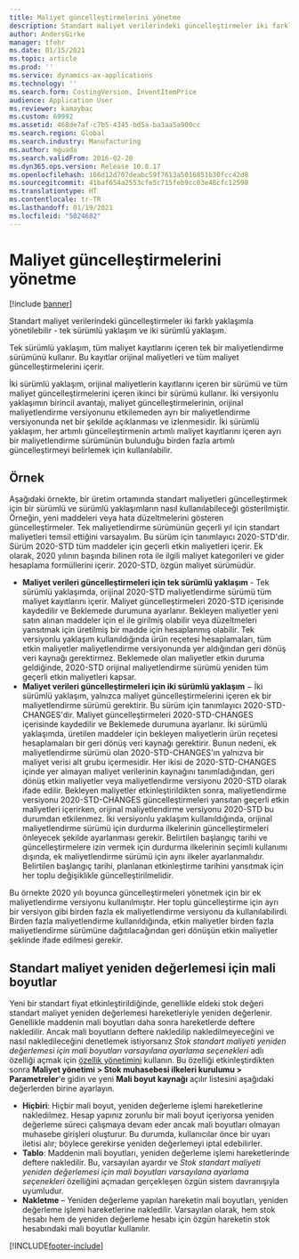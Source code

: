 ```yaml
---
title: Maliyet güncelleştirmelerini yönetme
description: Standart maliyet verilerindeki güncelleştirmeler iki farklı yaklaşımla yönetilebilir - tek sürümlü yaklaşım ve iki sürümlü yaklaşım.
author: AndersGirke
manager: tfehr
ms.date: 01/15/2021
ms.topic: article
ms.prod: ''
ms.service: dynamics-ax-applications
ms.technology: ''
ms.search.form: CostingVersion, InventItemPrice
audience: Application User
ms.reviewer: kamaybac
ms.custom: 69992
ms.assetid: 468de7af-c7b5-4345-bd5a-ba3aa5a900cc
ms.search.region: Global
ms.search.industry: Manufacturing
ms.author: mguada
ms.search.validFrom: 2016-02-28
ms.dyn365.ops.version: Release 10.0.17
ms.openlocfilehash: 166d12d707deabc59f7613a5016851b30fcc42d8
ms.sourcegitcommit: 41baf654a2553cfe5c715feb9cc03e48cfc12598
ms.translationtype: HT
ms.contentlocale: tr-TR
ms.lasthandoff: 01/19/2021
ms.locfileid: "5024682"
---
```

# <a name="manage-standard-cost-updates"></a>Maliyet güncelleştirmelerini yönetme

[!include [banner](../includes/banner.md)]

Standart maliyet verilerindeki güncelleştirmeler iki farklı yaklaşımla yönetilebilir - tek sürümlü yaklaşım ve iki sürümlü yaklaşım.

Tek sürümlü yaklaşım, tüm maliyet kayıtlarını içeren tek bir maliyetlendirme sürümünü kullanır. Bu kayıtlar orijinal maliyetleri ve tüm maliyet güncelleştirmelerini içerir.

İki sürümlü yaklaşım, orijinal maliyetlerin kayıtlarını içeren bir sürümü ve tüm maliyet güncelleştirmelerini içeren ikinci bir sürümü kullanır. İki versiyonlu yaklaşımın birincil avantajı, maliyet güncelleştirmelerinin, orijinal maliyetlendirme versiyonunu etkilemeden ayrı bir maliyetlendirme versiyonunda net bir şekilde açıklanması ve izlenmesidir. İki sürümlü yaklaşım, her artımlı güncelleştirmenin artımlı maliyet kayıtlarını içeren ayrı bir maliyetlendirme sürümünün bulunduğu birden fazla artımlı güncelleştirmeyi belirlemek için kullanılabilir.

## <a name="example"></a>Örnek

Aşağıdaki örnekte, bir üretim ortamında standart maliyetleri güncelleştirmek için bir sürümlü ve sürümlü yaklaşımların nasıl kullanılabileceği gösterilmiştir. Örneğin, yeni maddeleri veya hata düzeltmelerini gösteren güncelleştirmeler. Tek maliyetlendirme sürümünün geçerli yıl için standart maliyetleri temsil ettiğini varsayalım. Bu sürüm için tanımlayıcı 2020-STD'dir. Sürüm 2020-STD tüm maddeler için geçerli etkin maliyetleri içerir. Ek olarak, 2020 yılının başında bilinen rota ile ilgili maliyet kategorileri ve gider hesaplama formüllerini içerir. 2020-STD, özgün maliyet sürümüdür.

- **Maliyet verileri güncelleştirmeleri için tek sürümlü yaklaşım** - Tek sürümlü yaklaşımda, orijinal 2020-STD maliyetlendirme sürümü tüm maliyet kayıtlarını içerir. Maliyet güncelleştirmeleri 2020-STD içerisinde kaydedilir ve Beklemede durumuna ayarlanır. Bekleyen maliyetler yeni satın alınan maddeler için el ile girilmiş olabilir veya düzeltmeleri yansıtmak için üretilmiş bir madde için hesaplanmış olabilir. Tek versiyonlu yaklaşım kullanıldığında ürün reçetesi hesaplamaları, tüm etkin maliyetler maliyetlendirme versiyonunda yer aldığından geri dönüş veri kaynağı gerektirmez. Beklemede olan maliyetler etkin duruma geldiğinde, 2020-STD orijinal maliyetlendirme sürümü yeniden tüm geçerli etkin maliyetleri kapsar.
- **Maliyet verileri güncelleştirmeleri için iki sürümlü yaklaşım** − İki sürümlü yaklaşım, yalnızca maliyet güncelleştirmelerini içeren ek bir maliyetlendirme sürümü gerektirir. Bu sürüm için tanımlayıcı 2020-STD-CHANGES'dir. Maliyet güncelleştirmeleri 2020-STD-CHANGES içerisinde kaydedilir ve Beklemede durumuna ayarlanır. İki sürümlü yaklaşımda, üretilen maddeler için bekleyen maliyetlerin ürün reçetesi hesaplamaları bir geri dönüş veri kaynağı gerektirir. Bunun nedeni, ek maliyetlendirme sürümü olan 2020-STD-CHANGES'ın yalnızva bir maliyet verisi alt grubu içermesidir. Her ikisi de 2020-STD-CHANGES içinde yer almayan maliyet verilerinin kaynağını tanımladığından, geri dönüş etkin maliyetler veya maliyetlendirme versiyonu 2020-STD olarak ifade edilir. Bekleyen maliyetler etkinleştirildikten sonra, maliyetlendirme versiyonu 2020-STD-CHANGES güncelleştirmeleri yansıtan geçerli etkin maliyetleri içerirken, orijinal maliyetlendirme versiyonu 2020-STD bu durumdan etkilenmez. İki versiyonlu yaklaşım kullanıldığında, orijinal maliyetlendirme sürümü için durdurma ilkelerinin güncelleştirmeleri önleyecek şekilde ayarlanması gerekir. Belirtilen başlangıç tarihi ve güncelleştirmelere izin vermek için durdurma ilkelerinin seçimli kullanımı dışında, ek maliyetlendirme sürümü için aynı ilkeler ayarlanmalıdır. Belirtilen başlangıç tarihi, planlanan etkinleştirme tarihini yansıtmak için her toplu değişiklikle güncelleştirilmelidir.

Bu örnekte 2020 yılı boyunca güncelleştirmeleri yönetmek için bir ek maliyetlendirme versiyonu kullanılmıştır. Her toplu güncelleştirme için ayrı bir versiyon gibi birden fazla ek maliyetlendirme versiyonu da kullanılabilirdi. Birden fazla maliyetlendirme kullanıldığında, etkin maliyetler birden fazla maliyetlendirme sürümüne dağıtılacağından geri dönüşün etkin maliyetler şeklinde ifade edilmesi gerekir.

## <a name="financial-dimensions-for-the-standard-cost-revaluation"></a>Standart maliyet yeniden değerlemesi için mali boyutlar

Yeni bir standart fiyat etkinleştirildiğinde, genellikle eldeki stok değeri standart maliyet yeniden değerlemesi hareketleriyle yeniden değerlenir. Genellikle maddenin mali boyutları daha sonra hareketlerde deftere nakledilir. Ancak mali boyutların deftere nakledilip nakledilmeyeceğini ve nasıl nakledileceğini denetlemek istiyorsanız *Stok standart maliyeti yeniden değerlemesi için mali boyutları varsayılana ayarlama seçenekleri* adlı özelliği açmak için [özellik yönetimini](../../fin-ops-core/fin-ops/get-started/feature-management/feature-management-overview.md) kullanın. Bu özelliği etkinleştirdikten sonra **Maliyet yönetimi > Stok muhasebesi ilkeleri kurulumu > Parametreler**'e gidin ve yeni **Mali boyut kaynağı** açılır listesini aşağıdaki değerlerden birine ayarlayın.

- **Hiçbiri**: Hiçbir mali boyut, yeniden değerleme işlemi hareketlerine nakledilmez. Hesap yapınız zorunlu bir mali boyut içeriyorsa yeniden değerleme süreci çalışmaya devam eder ancak mali boyutları olmayan muhasebe girişleri oluşturur. Bu durumda, kullanıcılar önce bir uyarı iletisi alır; böylece gerekirse yeniden değerlemeyi iptal edebilirler.
- **Tablo**: Maddenin mali boyutları, yeniden değerleme işlemi hareketlerinde deftere nakledilir. Bu, varsayılan ayardır ve *Stok standart maliyeti yeniden değerlemesi için mali boyutları varsayılana ayarlama seçenekleri* özelliğini açmadan gerçekleşen özgün sistem davranışıyla uyumludur.
- **Nakletme** – Yeniden değerleme yapılan hareketin mali boyutları, yeniden değerleme işlemi hareketlerine nakledilir. Varsayılan olarak, hem stok hesabı hem de yeniden değerleme hesabı için özgün hareketin stok hesabındaki mali boyutlar kullanılır.


[!INCLUDE[footer-include](../../includes/footer-banner.md)]